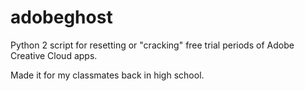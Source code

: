 # adobeghost

Python 2 script for resetting or "cracking" free trial periods of Adobe Creative Cloud apps.

Made it for my classmates back in high school.
